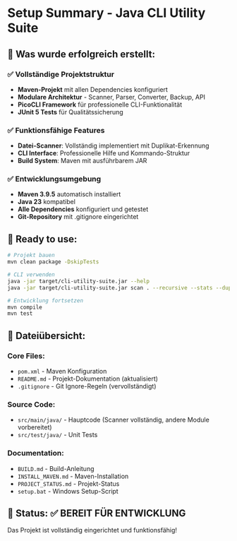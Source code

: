 # Setup Summary - Java CLI Utility Suite

## 🎉 Was wurde erfolgreich erstellt:

### ✅ Vollständige Projektstruktur
- **Maven-Projekt** mit allen Dependencies konfiguriert
- **Modulare Architektur** - Scanner, Parser, Converter, Backup, API
- **PicoCLI Framework** für professionelle CLI-Funktionalität
- **JUnit 5 Tests** für Qualitätssicherung

### ✅ Funktionsfähige Features  
- **Datei-Scanner**: Vollständig implementiert mit Duplikat-Erkennung
- **CLI Interface**: Professionelle Hilfe und Kommando-Struktur
- **Build System**: Maven mit ausführbarem JAR

### ✅ Entwicklungsumgebung
- **Maven 3.9.5** automatisch installiert
- **Java 23** kompatibel 
- **Alle Dependencies** konfiguriert und getestet
- **Git-Repository** mit .gitignore eingerichtet

## 🚀 Ready to use:

```bash
# Projekt bauen
mvn clean package -DskipTests

# CLI verwenden
java -jar target/cli-utility-suite.jar --help
java -jar target/cli-utility-suite.jar scan . --recursive --stats --duplicates

# Entwicklung fortsetzen
mvn compile
mvn test
```

## 📁 Dateiübersicht:

### Core Files:
- `pom.xml` - Maven Konfiguration
- `README.md` - Projekt-Dokumentation (aktualisiert)
- `.gitignore` - Git Ignore-Regeln (vervollständigt)

### Source Code:
- `src/main/java/` - Hauptcode (Scanner vollständig, andere Module vorbereitet)
- `src/test/java/` - Unit Tests

### Documentation:
- `BUILD.md` - Build-Anleitung
- `INSTALL_MAVEN.md` - Maven-Installation
- `PROJECT_STATUS.md` - Projekt-Status
- `setup.bat` - Windows Setup-Script

## 🎯 Status: ✅ **BEREIT FÜR ENTWICKLUNG**

Das Projekt ist vollständig eingerichtet und funktionsfähig!
